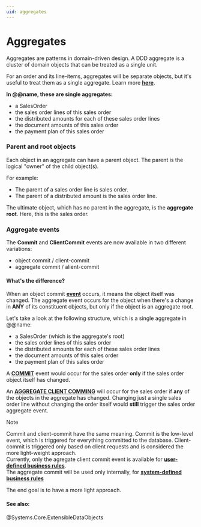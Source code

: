 ```yaml
---
uid: aggregates
---
```


# Aggregates

Aggregates are patterns in domain-driven design. A DDD aggregate is a cluster of domain objects that can be treated as a single unit. 

For an order and its line-items, aggregates will be separate objects, but it's useful to treat them as a single aggregate. Learn more **[here](https://martinfowler.com/bliki/DDD_Aggregate.html)**.

**In @@name, these are single aggregates:**

- a SalesOrder
- the sales order lines of this sales order
- the distributed amounts for each of these sales order lines
- the document amounts of this sales order
- the payment plan of this sales order

### Parent and root objects

Each object in an aggregate can have a parent object. The parent is the logical "owner" of the child object(s).

For example:

- The parent of a sales order line is sales order.
- The parent of a distributed amount is the sales order line.

The ultimate object, which has no parent in the aggregate, is the **aggregate root**. Here, this is the sales order.


### Aggregate events

The **Commit** and **ClientCommit** events are now available in two different variations:

- object commit / client-commit
- aggregate commit / alient-commit

#### What's the difference?

When an object commit **[event](https://docs.erp.net/tech/advanced/user-business-rules/events/index.html)** occurs, it means the object itself was changed. The aggregate event occurs for the object when there's a change in **ANY** of its constituent objects, but only if the object is an aggregate root.

Let's take a look at the following structure, which is a single aggregate in @@name:

- a SalesOrder (which is the aggregate's root)
- the sales order lines of this sales order
- the distributed amounts for each of these sales order lines
- the document amounts of this sales order
- the payment plan of this sales order

A **[COMMIT](https://docs.erp.net/tech/advanced/user-business-rules/events/commit.html)** event would occur for the sales order **only** if the sales order object itself has changed. 

An **[AGGREGATE CLIENT COMMING](https://docs.erp.net/tech/advanced/user-business-rules/events/aggregate-client-commit.html)** will occur for the sales order if **any** of the objects in the aggregate has changed. Changing just a single sales order line without changing the order itself would **still** trigger the sales order aggregate event.

> [!NOTE] 
> 
> Commit and client-commit have the same meaning. Commit is the low-level event, which is triggered for everything committed to the database. Client-commit is triggered only based on client requests and is considered the more light-weight approach.<br>
> Currently, only the agregate client commit event is available for **[user-defined business rules](https://docs.erp.net/tech/advanced/user-business-rules/index.html)**. <br> The aggregate commit will be used only internally, for **[system-defined business rules](xref:system-business-rules)**

The end goal is to have a more light approach. 

#### See also: 

@Systems.Core.ExtensibleDataObjects

